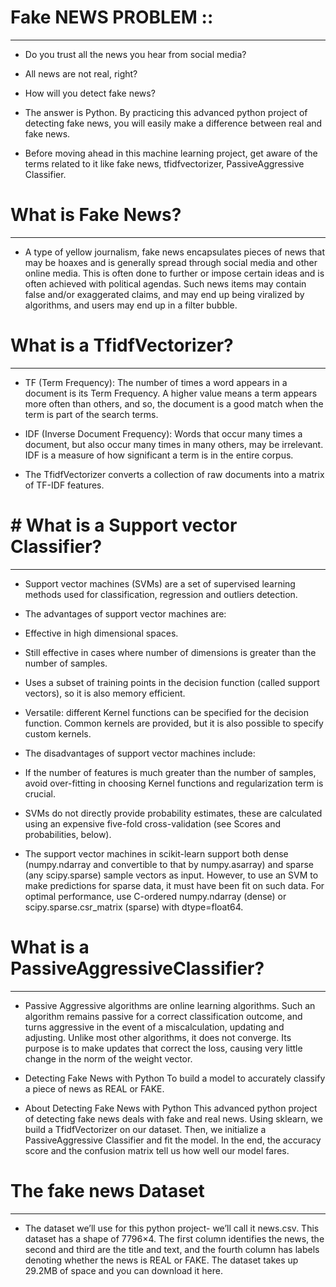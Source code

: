 # Fake NEWS PROBLEM ::
****************************
  * Do you trust all the news you hear from social media?

  * All news are not real, right?

  * How will you detect fake news?

  * The answer is Python. By practicing this advanced python project of detecting fake news, you will easily make a difference between real and fake news.

  * Before moving ahead in this machine learning project, get aware of the terms related to it like fake news, tfidfvectorizer, PassiveAggressive Classifier.


# What is Fake News?
****************************
  * A type of yellow journalism, fake news encapsulates pieces of news that may be hoaxes and is generally spread through social media and other online media. This is often done to further or impose certain ideas and is often achieved with political agendas. Such news items may contain false and/or exaggerated claims, and may end up being viralized by algorithms, and users may end up in a filter bubble.

# What is a TfidfVectorizer?
********************************
  * TF (Term Frequency): The number of times a word appears in a document is its Term Frequency. A higher value means a term appears more often than others, and so, the document is a good match when the term is part of the search terms.

  * IDF (Inverse Document Frequency): Words that occur many times a document, but also occur many times in many others, may be irrelevant. IDF is a measure of how significant a term is in the entire corpus.

  * The TfidfVectorizer converts a collection of raw documents into a matrix of TF-IDF features.

# # What is a Support vector Classifier?
**************************************************

  * Support vector machines (SVMs) are a set of supervised learning methods used for classification, regression and outliers detection.

  * The advantages of support vector machines are:

  * Effective in high dimensional spaces.

  * Still effective in cases where number of dimensions is greater than the number of samples.

  * Uses a subset of training points in the decision function (called support vectors), so it is also memory efficient.

  * Versatile: different Kernel functions can be specified for the decision function. Common kernels are provided, but it is also possible to specify custom kernels.

  * The disadvantages of support vector machines include:

  * If the number of features is much greater than the number of samples, avoid over-fitting in choosing Kernel functions and regularization term is crucial.

  * SVMs do not directly provide probability estimates, these are calculated using an expensive five-fold cross-validation (see Scores and probabilities, below).

  * The support vector machines in scikit-learn support both dense (numpy.ndarray and convertible to that by numpy.asarray) and sparse (any scipy.sparse) sample vectors as input. However, to use an SVM to make predictions for sparse data, it must have been fit on such data. For optimal performance, use C-ordered numpy.ndarray (dense) or scipy.sparse.csr_matrix (sparse) with dtype=float64.

# What is a PassiveAggressiveClassifier?
******************************************
  * Passive Aggressive algorithms are online learning algorithms. Such an algorithm remains passive for a correct classification outcome, and turns aggressive in the event of a miscalculation, updating and adjusting. Unlike most other algorithms, it does not converge. Its purpose is to make updates that correct the loss, causing very little change in the norm of the weight vector.

  * Detecting Fake News with Python
To build a model to accurately classify a piece of news as REAL or FAKE.

  * About Detecting Fake News with Python
This advanced python project of detecting fake news deals with fake and real news. Using sklearn, we build a TfidfVectorizer on our dataset. Then, we initialize a PassiveAggressive Classifier and fit the model. In the end, the accuracy score and the confusion matrix tell us how well our model fares.

# The fake news Dataset
****************************************
  * The dataset we’ll use for this python project- we’ll call it news.csv. This dataset has a shape of 7796×4. The first column identifies the news, the second and third are the title and text, and the fourth column has labels denoting whether the news is REAL or FAKE. The dataset takes up 29.2MB of space and you can download it here.
